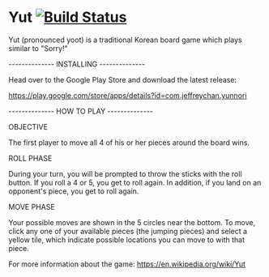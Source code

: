 # Yut [![Build Status](https://travis-ci.org/superjeffreyc/Yut.svg?branch=master)](https://travis-ci.org/superjeffreyc/Yut)


Yut (pronounced yoot) is a traditional Korean board game which plays similar to "Sorry!"

-------------- INSTALLING --------------

Head over to the Google Play Store and download the latest release: 

https://play.google.com/store/apps/details?id=com.jeffreychan.yunnori

-------------- HOW TO PLAY --------------

OBJECTIVE

The first player to move all 4 of his or her pieces around the board wins.

ROLL PHASE

During your turn, you will be prompted to throw the sticks with the roll button. If you roll a 4 or 5, you get to roll again. In addition, if you land on an opponent's piece, you get to roll again.

MOVE PHASE

Your possible moves are shown in the 5 circles near the bottom. To move, click any one of your available pieces (the jumping pieces) and select a yellow tile, which indicate possible locations you can move to with that piece.
 
For more information about the game:
https://en.wikipedia.org/wiki/Yut
